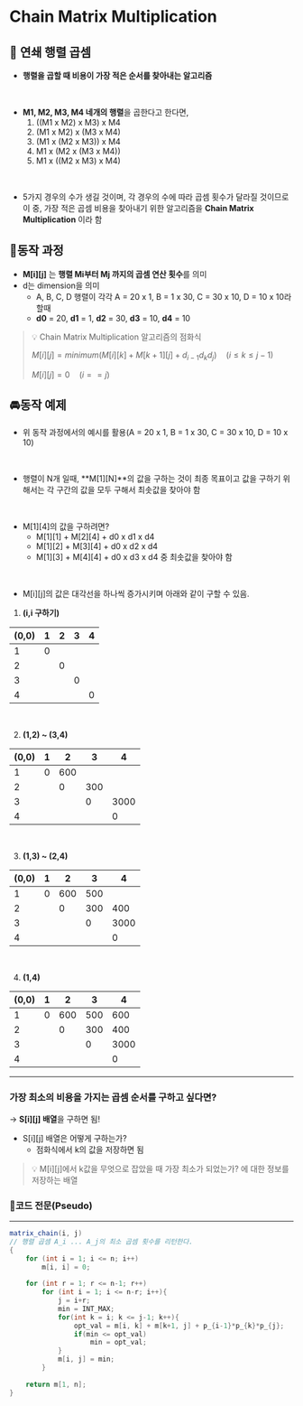 # **Chain Matrix Multiplication**

## 📌 연쇄 행렬 곱셈

- **행렬을 곱할 때 비용이 가장 적은 순서를 찾아내는 알고리즘**

</br>

- **M1, M2, M3, M4 네개의 행렬**을 곱한다고 한다면,
    1. ((M1 x M2) x M3) x M4
    2. (M1 x M2) x (M3 x M4)
    3. (M1 x (M2 x M3)) x M4
    4. M1 x (M2 x (M3 x M4))
    5. M1 x ((M2 x M3) x M4)

</br>

- 5가지 경우의 수가 생길 것이며, 각 경우의 수에 따라 곱셈 횟수가 달라질 것이므로 이 중, 가장 적은 곱셈 비용을 찾아내기 위한 알고리즘을 **Chain Matrix Multiplication** 이라 함

## 🚗동작 과정

- **M[i][j]** 는 **행렬 Mi부터 Mj 까지의 곱셈 연산 횟수**를 의미
- d는 dimension을 의미
    - A, B, C, D 행렬이 각각 A = 20 x 1, B = 1 x 30, C = 30 x 10, D = 10 x 10라 할때
    - **d0** = 20, **d1** = 1, **d2** = 30, **d3** = 10, **d4** = 10

<aside>
  
> 💡 Chain Matrix Multiplication 알고리즘의 점화식
>
> $M[i][j]=minimum(M[i][k]+M[k+1][j]+d_{i-1}d_kd_j)\quad(i\leq k \leq j-1)$
>
> $M[i][j]=0 \quad(i==j)$

</aside>

## 🚘동작 예제

- 위 동작 과정에서의 예시를 활용(A = 20 x 1, B = 1 x 30, C = 30 x 10, D = 10 x 10)

</br>

- 행렬이 N개 일때, **M[1][N]**의 값을 구하는 것이 최종 목표이고 값을 구하기 위해서는 각 구간의 값을 모두 구해서 최솟값을 찾아야 함

</br>

- M[1][4]의 값을 구하려면?
    - M[1][1] + M[2][4] + d0 x d1 x d4
    - M[1][2] + M[3][4] + d0 x d2 x d4
    - M[1][3] + M[4][4] + d0 x d3 x d4 중 최솟값을 찾아야 함

</br>

- M[i][j]의 값은 대각선을 하나씩 증가시키며 아래와 같이 구할 수 있음.
1. **(i,i 구하기)**

| (0,0) | 1 | 2 | 3 | 4 |
| --- | --- | --- | --- | --- |
| 1 | 0 |  |  |  |
| 2 |  | 0 |  |  |
| 3 |  |  | 0 |  |
| 4 |  |  |  | 0 |

</br>

2. **(1,2) ~ (3,4)**

| (0,0) | 1 | 2 | 3 | 4 |
| --- | --- | --- | --- | --- |
| 1 | 0 | 600 |  |  |
| 2 |  | 0 | 300 |  |
| 3 |  |  | 0 | 3000 |
| 4 |  |  |  | 0 |

</br>

3. **(1,3) ~ (2,4)**

| (0,0) | 1 | 2 | 3 | 4 |
| --- | --- | --- | --- | --- |
| 1 | 0 | 600 | 500 |  |
| 2 |  | 0 | 300 | 400 |
| 3 |  |  | 0 | 3000 |
| 4 |  |  |  | 0 |

</br>

4. **(1,4)**

| (0,0) | 1 | 2 | 3 | 4 |
| --- | --- | --- | --- | --- |
| 1 | 0 | 600 | 500 | 600 |
| 2 |  | 0 | 300 | 400 |
| 3 |  |  | 0 | 3000 |
| 4 |  |  |  | 0 |

---

### 가장 최소의 비용을 가지는 곱셈 순서를 구하고 싶다면?

→ **S[i][j] 배열**을 구하면 됨!

- S[i][j] 배열은 어떻게 구하는가?
    - 점화식에서 k의 값을 저장하면 됨

<aside>
  
> 💡 M[i][j]에서 k값을 무엇으로 잡았을 때 가장 최소가 되었는가? 에 대한 정보를 저장하는 배열

</aside>

### 📝코드 전문(Pseudo)

---

```java
matrix_chain(i, j)
// 행렬 곱셈 A_i ... A_j의 최소 곱셈 횟수를 리턴한다.
{
    for (int i = 1; i <= n; i++)
        m[i, i] = 0;
    
    for (int r = 1; r <= n-1; r++)
        for (int i = 1; i <= n-r; i++){
            j = i+r;
            min = INT_MAX;
            for(int k = i; k <= j-1; k++){
                opt_val = m[i, k] + m[k+1, j] + p_{i-1}*p_{k}*p_{j};
                if(min <= opt_val)
                    min = opt_val;
            }
            m[i, j] = min;
        }
        
    return m[1, n];
}
```
